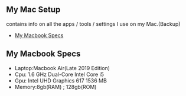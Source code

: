 ## My Mac Setup

contains info on all the apps / tools / settings I use on my Mac.(Backup)

<!-- START doctoc generated TOC please keep comment here to allow auto update -->
<!-- DON'T EDIT THIS SECTION, INSTEAD RE-RUN doctoc TO UPDATE -->

- [My Macbook Specs](#My-Macbook-Specs)



<!-- END doctoc generated TOC please keep comment here to allow auto update -->

## My Macbook Specs

* Laptop:Macbook Air(Late 2019 Edition)
* Cpu: 1.6 GHz Dual-Core Intel Core i5
* Gpu: Intel UHD Graphics 617 1536 MB
* Memory:8gb(RAM) ; 128gb(ROM)

##
